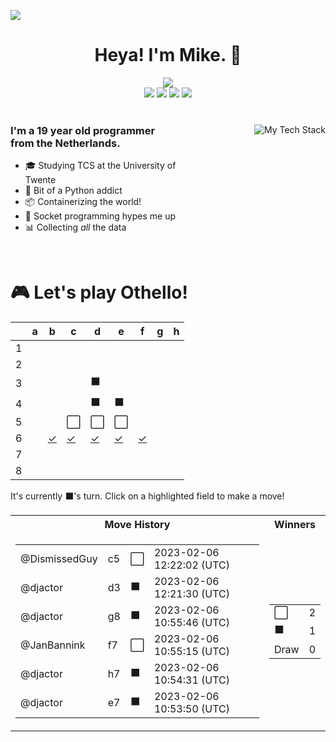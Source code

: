 ![](https://hit.yhype.me/github/profile?user_id=32306794)  <!-- YHYPE hit counter -->
<div align="center">
  <h1>Heya! I'm Mike. 👋</h1>
  
  <img src="https://wakatime.com/badge/user/9555cc8c-3be5-4d08-afde-58be2d556fb0.svg">
  <br>
  <img src="https://img.shields.io/badge/-Wear%20OS-4285F4?style=for-the-badge&logo=wear-os&logoColor=white">
  <img src="https://img.shields.io/badge/Pop!_OS-48B9C7?style=for-the-badge&logo=Pop!_OS&logoColor=white">
  <img src="https://img.shields.io/badge/lineageos-167C80?style=for-the-badge&logo=lineageos&logoColor=white">
  <img src="https://img.shields.io/badge/espressif-E7352C?style=for-the-badge&logo=espressif&logoColor=white">
</div>

<br/>

<div>
  <img align="right" src="https://github-readme-tech-stack.vercel.app/api/cards?title=My%20Favourite%20Technologies&lineHeight=30&lineCount=3&theme=catppuccin_macchiato&hideTitle=true&line1=python,Python,3776AB;nim,Nim,FFE953;javascript,JavaScript,F7DF1E;openjdk,Java,FFFFFF;&line2=podman,Podman,892CA0;nginx,Nginx,009639;linux,Linux,FCC624;wireguard,Wireguard,88171A;&line3=Pop!_OS,Pop!_OS,48B9C7;android,Android,3DDC84;magisk,Magisk,00AF9C;gnome,Gnome,4A86CF;" alt="My Tech Stack" />
  
  <h3 align="left" style="width: 50%">
    I'm a 19 year old programmer from the Netherlands.
  </h3>
  <ul  style="width: 50%">
    <li>🎓️ Studying TCS at the University of Twente</li>
    <li>🐍 Bit of a Python addict</li>
    <li>📦 Containerizing the world!</li>
    <li>🧦 Socket programming hypes me up</li>
    <li>📊 Collecting <i>all</i> the data</li>
  </ul>
</div>

<br>

<div align="left">
  <h1>🎮 Let's play Othello!</h1>
  
<!-- START GAME -->
| |a|b|c|d|e|f|g|h|
|-|-|-|-|-|-|-|-|-|
|1| | | | | | | | |
|2| | | | | | | | |
|3| | | |⬛| | | | |
|4| | | |⬛|⬛| | | |
|5| | |⬜|⬜|⬜| | | |
|6| |[✓](https://github.com/DismissedGuy/dismissedguy/issues/new?title=Othello%7Cmove%7Cb6)|[✓](https://github.com/DismissedGuy/dismissedguy/issues/new?title=Othello%7Cmove%7Cc6)|[✓](https://github.com/DismissedGuy/dismissedguy/issues/new?title=Othello%7Cmove%7Cd6)|[✓](https://github.com/DismissedGuy/dismissedguy/issues/new?title=Othello%7Cmove%7Ce6)|[✓](https://github.com/DismissedGuy/dismissedguy/issues/new?title=Othello%7Cmove%7Cf6)| | |
|7| | | | | | | | |
|8| | | | | | | | |

It's currently ⬛'s turn. Click on a highlighted field to make a move!

<table>
<tr>
<th>Move History</th><th>Winners</th>
</tr><tr>
<td>

<table>
<tr><td>@DismissedGuy</td><td>c5</td><td>⬜</td><td>2023-02-06 12:22:02 (UTC)</td></tr>
<tr><td>@djactor</td><td>d3</td><td>⬛</td><td>2023-02-06 12:21:30 (UTC)</td></tr>
<tr><td>@djactor</td><td>g8</td><td>⬛</td><td>2023-02-06 10:55:46 (UTC)</td></tr>
<tr><td>@JanBannink</td><td>f7</td><td>⬜</td><td>2023-02-06 10:55:15 (UTC)</td></tr>
<tr><td>@djactor</td><td>h7</td><td>⬛</td><td>2023-02-06 10:54:31 (UTC)</td></tr>
<tr><td>@djactor</td><td>e7</td><td>⬛</td><td>2023-02-06 10:53:50 (UTC)</td></tr>
</table>

</td><td>

<table>
<tr><td>⬜</td><td>2</td></tr>
<tr><td>⬛</td><td>1</td></tr>
<tr><td>Draw</td><td>0</td></tr>
</table>

</td>
</tr>
</table>